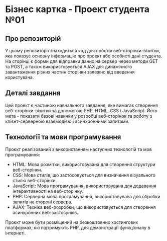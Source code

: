 # Бізнес картка - Проект студента №01
## Про репозиторій
У цьому репозиторії знаходиться код для простої веб-сторінки-візитки, яка показує основну інформацію про проект або особисті дані студента.
На сторінці є форми для відправки даних на сервер через методи GET та POST, а також використовується AJAX для 
динамічного завантаження різних частин сторінки залежно від введення користувача.
## Деталі завдання
Цей проект є частиною навчального завдання, яке вимагає створення веб-сторінки-візитки за допомогою PHP, HTML, CSS і JavaScript. 
Його мета - показати базові навички у розробці веб-сторінок та роботу з клієнт-серверною взаємодією і асинхронними запитами.
## Технології та мови програмування
Проєкт реалізований з використанням наступних технологій та мов програмування:
- HTML: Мова розмітки, використовувана для створення структури веб-сторінки.
- CSS: Мова стилів, що застосовується для визначення візуального стилю веб-сторінки.
- JavaScript: Мова програмування, використовувана для додавання інтерактивності на веб-сторінку.
- PHP: Серверна мова програмування, використовувана для обробки запитів на стороні сервера.
- AJAX: Техніка веб-розробки, що використовується для створення асинхронних веб-застосунків.

Проєкт може бути розміщений на безкоштовних хостингових платформах, які підтримують PHP, для демонстрації функціоналу в інтернеті.
